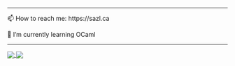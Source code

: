 <hr>
📫 How to reach me: https://sazl.ca 

🌱 I’m currently learning OCaml

<hr>

<a href="#">
  <img src="https://github-readme-stats.vercel.app/api?username=sazl&layout=compact&theme=dracula&show_icons=true&count_private=true" align="center">
</a>

<a href="#">
  <img src="https://github-readme-stats.vercel.app/api/top-langs/?username=sazl&layout=compact&count_private=true&theme=dracula&langs_count=8&hide=c%2B%2B,c,matlab,m,html,shell,makefile" align="center">
</a>



<!--
**sazl/sazl** is a ✨ _special_ ✨ repository because its `README.md` (this file) appears on your GitHub profile.

Here are some ideas to get you started:

- 
- 🌱 I’m currently learning ...
- 👯 I’m looking to collaborate on ...
- 🤔 I’m looking for help with ...

- 
- 😄 Pronouns: ...
- ⚡ Fun fact: ...
-->
